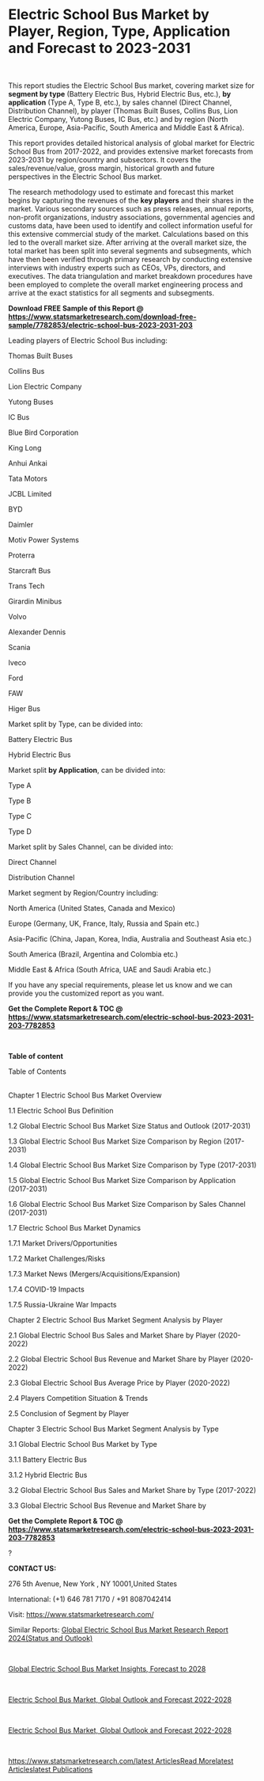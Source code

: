 <h1>Electric School Bus Market by Player, Region, Type, Application and Forecast to 2023-2031</h1><br/><p>This report studies the Electric School Bus market, covering market size for <strong>segment by type</strong> (Battery Electric Bus, Hybrid Electric Bus, etc.), <strong>by application</strong> (Type A, Type B, etc.), by sales channel (Direct Channel, Distribution Channel), by player (Thomas Built Buses, Collins Bus, Lion Electric Company, Yutong Buses, IC Bus, etc.) and by region (North America, Europe, Asia-Pacific, South America and Middle East & Africa).</p>
 
 
 
 <p>This report provides detailed historical analysis of global market for Electric School Bus from 2017-2022, and provides extensive market forecasts from 2023-2031 by region/country and subsectors. It covers the sales/revenue/value, gross margin, historical growth and future perspectives in the Electric School Bus market.</p>
 
 
 
 <p>The research methodology used to estimate and forecast this market begins by capturing the revenues of the <strong>key players</strong> and their shares in the market. Various secondary sources such as press releases, annual reports, non-profit organizations, industry associations, governmental agencies and customs data, have been used to identify and collect information useful for this extensive commercial study of the market. Calculations based on this led to the overall market size. After arriving at the overall market size, the total market has been split into several segments and subsegments, which have then been verified through primary research by conducting extensive interviews with industry experts such as CEOs, VPs, directors, and executives. The data triangulation and market breakdown procedures have been employed to complete the overall market engineering process and arrive at the exact statistics for all segments and subsegments.</p>
 
 
 
 <p><strong>Download FREE Sample of this Report @ <a href="https://www.statsmarketresearch.com/download-free-sample/7782853/electric-school-bus-2023-2031-203">https://www.statsmarketresearch.com/download-free-sample/7782853/electric-school-bus-2023-2031-203</a></strong></p>
 
 
 
 <p>Leading players of Electric School Bus including:</p>
 
 
 
 <p>Thomas Built Buses</p>
 
 
 
 <p>Collins Bus</p>
 
 
 
 <p>Lion Electric Company</p>
 
 
 
 <p>Yutong Buses</p>
 
 
 
 <p>IC Bus</p>
 
 
 
 <p>Blue Bird Corporation</p>
 
 
 
 <p>King Long</p>
 
 
 
 <p>Anhui Ankai</p>
 
 
 
 <p>Tata Motors</p>
 
 
 
 <p>JCBL Limited</p>
 
 
 
 <p>BYD</p>
 
 
 
 <p>Daimler</p>
 
 
 
 <p>Motiv Power Systems</p>
 
 
 
 <p>Proterra</p>
 
 
 
 <p>Starcraft Bus</p>
 
 
 
 <p>Trans Tech</p>
 
 
 
 <p>Girardin Minibus</p>
 
 
 
 <p>Volvo</p>
 
 
 
 <p>Alexander Dennis</p>
 
 
 
 <p>Scania</p>
 
 
 
 <p>Iveco</p>
 
 
 
 <p>Ford</p>
 
 
 
 <p>FAW</p>
 
 
 
 <p>Higer Bus</p>
 
 
 
 <p>Market split by Type, can be divided into:</p>
 
 
 
 <p>Battery Electric Bus</p>
 
 
 
 <p>Hybrid Electric Bus</p>
 
 
 
 <p>Market split <strong>by Application</strong>, can be divided into:</p>
 
 
 
 <p>Type A</p>
 
 
 
 <p>Type B</p>
 
 
 
 <p>Type C</p>
 
 
 
 <p>Type D</p>
 
 
 
 <p>Market split by Sales Channel, can be divided into:</p>
 
 
 
 <p>Direct Channel</p>
 
 
 
 <p>Distribution Channel</p>
 
 
 
 <p>Market segment by Region/Country including:</p>
 
 
 
 <p>North America (United States, Canada and Mexico)</p>
 
 
 
 <p>Europe (Germany, UK, France, Italy, Russia and Spain etc.)</p>
 
 
 
 <p>Asia-Pacific (China, Japan, Korea, India, Australia and Southeast Asia etc.)</p>
 
 
 
 <p>South America (Brazil, Argentina and Colombia etc.)</p>
 
 
 
 <p>Middle East & Africa (South Africa, UAE and Saudi Arabia etc.)</p>
 
 
 
 <p>If you have any special requirements, please let us know and we can provide you the customized report as you want.</p>
 
 
 
 <div><b>Get the Complete Report & TOC @ <a href="https://www.statsmarketresearch.com/electric-school-bus-2023-2031-203-7782853">https://www.statsmarketresearch.com/electric-school-bus-2023-2031-203-7782853</a></b></div>
 
 
 
 <p><br />
 
 <b>Table of content</b></p>
 
 
 
 <p>Table of Contents<br />
 
 <br />
 
 Chapter 1 Electric School Bus Market Overview<br />
 
 1.1 Electric School Bus Definition<br />
 
 1.2 Global Electric School Bus Market Size Status and Outlook (2017-2031)<br />
 
 1.3 Global Electric School Bus Market Size Comparison by Region (2017-2031)<br />
 
 1.4 Global Electric School Bus Market Size Comparison by Type (2017-2031)<br />
 
 1.5 Global Electric School Bus Market Size Comparison by Application (2017-2031)<br />
 
 1.6 Global Electric School Bus Market Size Comparison by Sales Channel (2017-2031)<br />
 
 1.7 Electric School Bus Market Dynamics<br />
 
 1.7.1 Market Drivers/Opportunities<br />
 
 1.7.2 Market Challenges/Risks<br />
 
 1.7.3 Market News (Mergers/Acquisitions/Expansion)<br />
 
 1.7.4 COVID-19 Impacts<br />
 
 1.7.5 Russia-Ukraine War Impacts<br />
 
 Chapter 2 Electric School Bus Market Segment Analysis by Player<br />
 
 2.1 Global Electric School Bus Sales and Market Share by Player (2020-2022)<br />
 
 2.2 Global Electric School Bus Revenue and Market Share by Player (2020-2022)<br />
 
 2.3 Global Electric School Bus Average Price by Player (2020-2022)<br />
 
 2.4 Players Competition Situation & Trends<br />
 
 2.5 Conclusion of Segment by Player<br />
 
 Chapter 3 Electric School Bus Market Segment Analysis by Type<br />
 
 3.1 Global Electric School Bus Market by Type<br />
 
 3.1.1 Battery Electric Bus<br />
 
 3.1.2 Hybrid Electric Bus<br />
 
 3.2 Global Electric School Bus Sales and Market Share by Type (2017-2022)<br />
 
 3.3 Global Electric School Bus Revenue and Market Share by</p>
 
 
 
 <div><b>Get the Complete Report & TOC @ <a href="https://www.statsmarketresearch.com/electric-school-bus-2023-2031-203-7782853">https://www.statsmarketresearch.com/electric-school-bus-2023-2031-203-7782853</a></b></div>
 
 
 
 <p>? </p>
 
 
 
 <p><b>CONTACT US:</b><br />
 
 276 5th Avenue, New York , NY 10001,United States<br />
 
 International: (+1) 646 781 7170 / +91 8087042414<br />
 
 Visit: <a href="https://www.statsmarketresearch.com/">https://www.statsmarketresearch.com/</a><br />
 
 Similar Reports: <a href="https://www.statsmarketresearch.com/electric-school-bus-2023-2031-203-7782853">Global Electric School Bus Market Research Report 2024(Status and Outlook)</a><br />
 
 <br />
 
 <a href="https://www.statsmarketresearch.com/electric-school-bus-2023-2031-203-7782853">Global Electric School Bus Market Insights, Forecast to 2028</a><br />
 
 <br />
 
 <a href="https://www.statsmarketresearch.com/electric-school-bus-2023-2031-203-7782853">Electric School Bus Market, Global Outlook and Forecast 2022-2028</a><br />
 
 <br />
 
 <a href="https://www.statsmarketresearch.com/electric-school-bus-2023-2031-203-7782853">Electric School Bus Market, Global Outlook and Forecast 2022-2028</a><br />
 
 <br />
 
 <a href="https://gyeongbokgung.com">https://www.statsmarketresearch.com/</a><a href="https://hallyeomaritime.com">latest Articles</a><a href="https://jingwansa.com">Read More</a><a href="https://nguoiviet.jp/">latest Articles</a><a href="https://www.intelmarketresearch.com/">latest Publications</a></p>